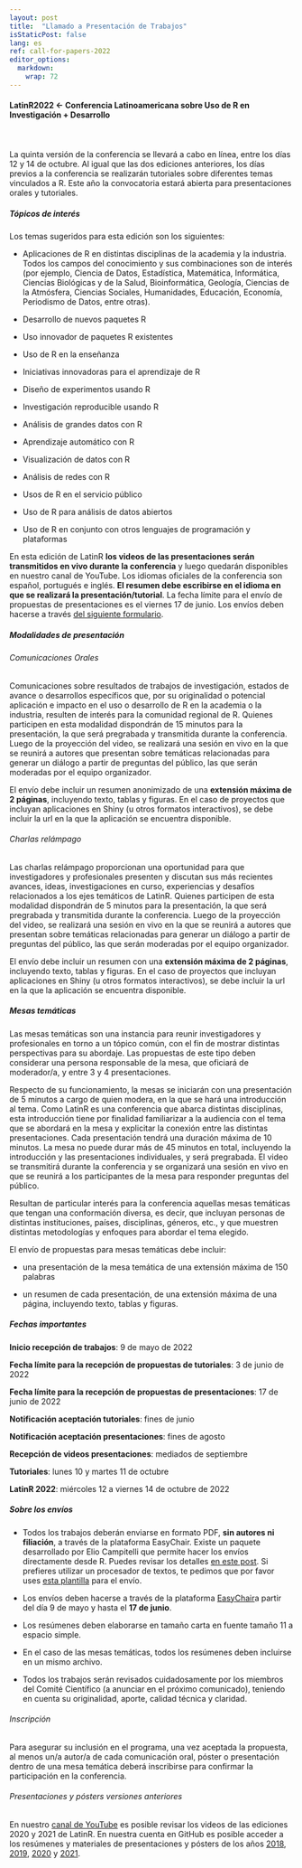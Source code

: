 ```yaml
---
layout: post
title:  "Llamado a Presentación de Trabajos"
isStaticPost: false
lang: es
ref: call-for-papers-2022
editor_options: 
  markdown: 
    wrap: 72
---
```


#### LatinR2022 \<- Conferencia Latinoamericana sobre Uso de R en Investigación + Desarrollo

<br> <br> La quinta versión de la conferencia se llevará a cabo en
línea, entre los días 12 y 14 de octubre. Al igual que las dos ediciones
anteriores, los días previos a la conferencia se realizarán tutoriales
sobre diferentes temas vinculados a R. Este año la convocatoria estará
abierta para presentaciones orales y tutoriales.

##### Tópicos de interés

Los temas sugeridos para esta edición son los siguientes:

-   Aplicaciones de R en distintas disciplinas de la academia y la
    industria. Todos los campos del conocimiento y sus combinaciones son
    de interés (por ejemplo, Ciencia de Datos, Estadística, Matemática,
    Informática, Ciencias Biológicas y de la Salud, Bioinformática,
    Geología, Ciencias de la Atmósfera, Ciencias Sociales, Humanidades,
    Educación, Economía, Periodismo de Datos, entre otras).

-   Desarrollo de nuevos paquetes R

-   Uso innovador de paquetes R existentes

-   Uso de R en la enseñanza

-   Iniciativas innovadoras para el aprendizaje de R

-   Diseño de experimentos usando R

-   Investigación reproducible usando R

-   Análisis de grandes datos con R

-   Aprendizaje automático con R

-   Visualización de datos con R

-   Análisis de redes con R

-   Usos de R en el servicio público

-   Uso de R para análisis de datos abiertos

-   Uso de R en conjunto con otros lenguajes de programación y
    plataformas

En esta edición de LatinR **los videos de las presentaciones serán
transmitidos en vivo durante la conferencia** y luego quedarán
disponibles en nuestro canal de YouTube. Los idiomas oficiales de la
conferencia son español, portugués e inglés. **El resumen debe
escribirse en el idioma en que se realizará la presentación/tutorial**.
La fecha límite para el envío de propuestas de presentaciones es el
viernes 17 de junio. Los envíos deben hacerse a través [del siguiente
formulario](https://easychair.org/conferences/?conf=latinr2022).

##### Modalidades de presentación

###### Comunicaciones Orales

Comunicaciones sobre resultados de trabajos de investigación, estados de
avance o desarrollos específicos que, por su originalidad o potencial
aplicación e impacto en el uso o desarrollo de R en la academia o la
industria, resulten de interés para la comunidad regional de R. Quienes
participen en esta modalidad dispondrán de 15 minutos para la
presentación, la que será pregrabada y transmitida durante la
conferencia. Luego de la proyección del video, se realizará una sesión
en vivo en la que se reunirá a autores que presentan sobre temáticas
relacionadas para generar un diálogo a partir de preguntas del público,
las que serán moderadas por el equipo organizador. 

El envío debe incluir un resumen anonimizado de una **extensión máxima
de 2 páginas**, incluyendo texto, tablas y figuras. En el caso de
proyectos que incluyan aplicaciones en Shiny (u otros formatos
interactivos), se debe incluir la url en la que la aplicación se
encuentra disponible.

###### Charlas relámpago

Las charlas relámpago proporcionan una oportunidad para que
investigadores y profesionales presenten y discutan sus más recientes
avances, ideas, investigaciones en curso, experiencias y desafíos
relacionados a los ejes temáticos de LatinR. Quienes participen de esta
modalidad dispondrán de 5 minutos para la presentación, la que será
pregrabada y transmitida durante la conferencia. Luego de la proyección
del video, se realizará una sesión en vivo en la que se reunirá a
autores que presentan sobre temáticas relacionadas para generar un
diálogo a partir de preguntas del público, las que serán moderadas por
el equipo organizador. 

El envío debe incluir un resumen con una **extensión máxima de 2
páginas**, incluyendo texto, tablas y figuras. En el caso de proyectos
que incluyan aplicaciones en Shiny (u otros formatos interactivos), se
debe incluir la url en la que la aplicación se encuentra disponible.

##### Mesas temáticas

Las mesas temáticas son una instancia para reunir investigadores y
profesionales en torno a un tópico común, con el fin de mostrar
distintas perspectivas para su abordaje. Las propuestas de este tipo
deben considerar una persona responsable de la mesa, que oficiará de
moderador/a, y entre 3 y 4 presentaciones.

Respecto de su funcionamiento, la mesas se iniciarán con una
presentación de 5 minutos a cargo de quien modera, en la que se hará una
introducción al tema. Como LatinR es una conferencia que abarca
distintas disciplinas, esta introducción tiene por finalidad
familiarizar a la audiencia con el tema que se abordará en la mesa y
explicitar la conexión entre las distintas presentaciones. Cada
presentación tendrá una duración máxima de 10 minutos. La mesa no puede
durar más de 45 minutos en total, incluyendo la introducción y las
presentaciones individuales, y será pregrabada. El video se transmitirá
durante la conferencia y se organizará una sesión en vivo en que se
reunirá a los participantes de la mesa para responder preguntas del
público.

Resultan de particular interés para la conferencia aquellas mesas
temáticas que tengan una conformación diversa, es decir, que incluyan
personas de distintas instituciones, países, disciplinas, géneros, etc.,
y que muestren distintas metodologías y enfoques para abordar el tema
elegido.

El envío de propuestas para mesas temáticas debe incluir:

-   una presentación de la mesa temática de una extensión máxima de 150
    palabras

-   un resumen de cada presentación, de una extensión máxima de una
    página, incluyendo texto, tablas y figuras.

##### Fechas importantes

**Inicio recepción de trabajos**: 9 de mayo de 2022

**Fecha límite para la recepción de propuestas de tutoriales**: 3 de
junio de 2022

**Fecha límite para la recepción de propuestas de presentaciones**: 17
de junio de 2022

**Notificación aceptación tutoriales**: fines de junio

**Notificación aceptación presentaciones**: fines de agosto

**Recepción de videos presentaciones**: mediados de septiembre

**Tutoriales**: lunes 10 y martes 11 de octubre

**LatinR 2022**: miércoles 12 a viernes 14 de octubre de 2022

##### Sobre los envíos

-   Todos los trabajos deberán enviarse en formato PDF, **sin autores ni
    filiación**, a través de la plataforma EasyChair. Existe un paquete
    desarrollado por Elio Campitelli que permite hacer los envíos
    directamente desde R. Puedes revisar los detalles [en este
    post](https://latin-r.com/blog/paquete-latinr). Si prefieres
    utilizar un procesador de textos, te pedimos que por favor uses
    [esta
    plantilla](https://docs.google.com/document/d/1KrPbi2AR5Rcq5fKMkC_yK_9gpez4Fmtz/edit?usp=sharing&ouid=107644076848762167027&rtpof=true&sd=true)
    para el envío. 

-   Los envíos deben hacerse a través de la plataforma
    [EasyChair](https://easychair.org/conferences/?conf=latinr2022)a
    partir del día 9 de mayo y hasta el **17 de junio**. 

-   Los resúmenes deben elaborarse en tamaño carta en fuente tamaño 11 a
    espacio simple. 

-   En el caso de las mesas temáticas, todos los resúmenes deben
    incluirse en un mismo archivo. 

-   Todos los trabajos serán revisados cuidadosamente por los miembros
    del Comité Científico (a anunciar en el próximo comunicado),
    teniendo en cuenta su originalidad, aporte, calidad técnica y
    claridad.

###### Inscripción

Para asegurar su inclusión en el programa, una vez aceptada la
propuesta, al menos un/a autor/a de cada comunicación oral, póster o
presentación dentro de una mesa temática deberá inscribirse para
confirmar la participación en la conferencia.

###### Presentaciones y pósters versiones anteriores

En nuestro [canal de YouTube](http://youtube.com/latinr) es posible
revisar los videos de las ediciones 2020 y 2021 de LatinR. En nuestra
cuenta en GitHub es posible acceder a los resúmenes y materiales de
presentaciones y pósters de los años
[2018](https://github.com/LatinR/presentaciones-LatinR2018),
[2019](https://github.com/LatinR/presentaciones-LatinR2019),
[2020](https://github.com/LatinR/presentaciones-LatinR2020) y
[2021](https://github.com/LatinR/presentaciones-LatinR2021).
